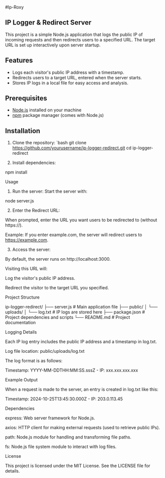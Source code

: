 #Ip-Roxy

## IP Logger & Redirect Server

This project is a simple Node.js application that logs the public IP of incoming requests and then redirects users to a specified URL. The target URL is set up interactively upon server startup.

## Features

- Logs each visitor's public IP address with a timestamp.
- Redirects users to a target URL, entered when the server starts.
- Stores IP logs in a local file for easy access and analysis.

## Prerequisites

- [Node.js](https://nodejs.org/) installed on your machine
- [npm](https://www.npmjs.com/) package manager (comes with Node.js)

## Installation

1. Clone the repository:
   `bash
   git clone https://github.com/yourusername/ip-logger-redirect.git
   cd ip-logger-redirect

2. Install dependencies:

npm install



Usage

1. Run the server: Start the server with:

node server.js


2. Enter the Redirect URL:

When prompted, enter the URL you want users to be redirected to (without https://).

Example: If you enter example.com, the server will redirect users to https://example.com.



3. Access the server:

By default, the server runs on http://localhost:3000.

Visiting this URL will:

Log the visitor's public IP address.

Redirect the visitor to the target URL you specified.





Project Structure

ip-logger-redirect/
├── server.js              # Main application file
├── public/
│   └── uploads/
│       └── log.txt        # IP logs are stored here
├── package.json           # Project dependencies and scripts
└── README.md              # Project documentation

Logging Details

Each IP log entry includes the public IP address and a timestamp in log.txt.

Log file location: public/uploads/log.txt

The log format is as follows:

Timestamp: YYYY-MM-DDTHH:MM:SS.sssZ - IP: xxx.xxx.xxx.xxx


Example Output

When a request is made to the server, an entry is created in log.txt like this:

Timestamp: 2024-10-25T13:45:30.000Z - IP: 203.0.113.45

Dependencies

express: Web server framework for Node.js.

axios: HTTP client for making external requests (used to retrieve public IPs).

path: Node.js module for handling and transforming file paths.

fs: Node.js file system module to interact with log files.


License

This project is licensed under the MIT License. See the LICENSE file for details.

